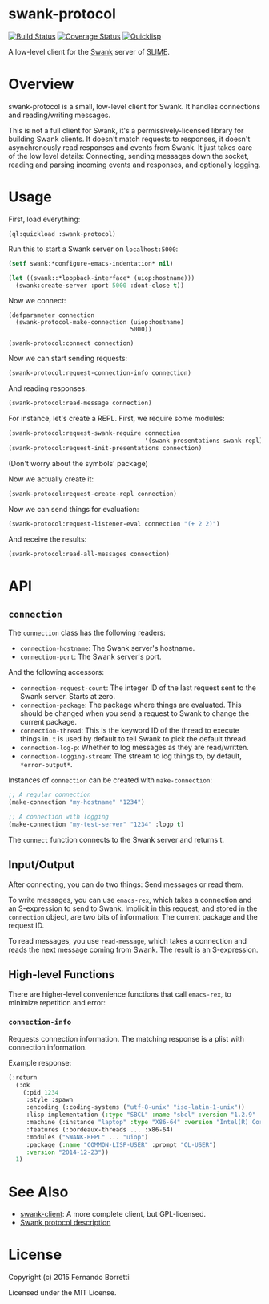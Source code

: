 # swank-protocol

[![Build Status](https://travis-ci.org/eudoxia0/swank-protocol.svg?branch=master)](https://travis-ci.org/eudoxia0/swank-protocol)
[![Coverage Status](https://coveralls.io/repos/eudoxia0/swank-protocol/badge.svg?branch=master)](https://coveralls.io/r/eudoxia0/swank-protocol?branch=master)
[![Quicklisp](http://quickdocs.org/badge/swank-protocol.svg)](http://quickdocs.org/swank-protocol/)

A low-level client for the [Swank][swank] server of [SLIME][slime].

# Overview

swank-protocol is a small, low-level client for Swank. It handles connections
and reading/writing messages.

This is not a full client for Swank, it's a permissively-licensed library for
building Swank clients. It doesn't match requests to responses, it doesn't
asynchronously read responses and events from Swank. It just takes care of the
low level details: Connecting, sending messages down the socket, reading and
parsing incoming events and responses, and optionally logging.

# Usage

First, load everything:

```
(ql:quickload :swank-protocol)
```

Run this to start a Swank server on `localhost:5000`:

```lisp
(setf swank:*configure-emacs-indentation* nil)

(let ((swank::*loopback-interface* (uiop:hostname)))
  (swank:create-server :port 5000 :dont-close t))
```

Now we connect:

```
(defparameter connection
  (swank-protocol-make-connection (uiop:hostname)
                                  5000))

(swank-protocol:connect connection)
```

Now we can start sending requests:

```lisp
(swank-protocol:request-connection-info connection)
```

And reading responses:

```lisp
(swank-protocol:read-message connection)
```

For instance, let's create a REPL. First, we require some modules:

```lisp
(swank-protocol:request-swank-require connection
                                      '(swank-presentations swank-repl))
(swank-protocol:request-init-presentations connection)
```

(Don't worry about the symbols' package)

Now we actually create it:

```lisp
(swank-protocol:request-create-repl connection)
```

Now we can send things for evaluation:

```lisp
(swank-protocol:request-listener-eval connection "(+ 2 2)")
```

And receive the results:

```lisp
(swank-protocol:read-all-messages connection)
```

# API

## `connection`

The `connection` class has the following readers:

* `connection-hostname`: The Swank server's hostname.
* `connection-port`: The Swank server's port.

And the following accessors:

* `connection-request-count`: The integer ID of the last request sent to the
  Swank server. Starts at zero.
* `connection-package`: The package where things are evaluated. This should be
  changed when you send a request to Swank to change the current package.
* `connection-thread`: This is the keyword ID of the thread to execute things
  in. `t` is used by default to tell Swank to pick the default thread.
* `connection-log-p`: Whether to log messages as they are read/written.
* `connection-logging-stream`: The stream to log things to, by default,
  `*error-output*`.

Instances of `connection` can be created with `make-connection`:

```lisp
;; A regular connection
(make-connection "my-hostname" "1234")

;; A connection with logging
(make-connection "my-test-server" "1234" :logp t)
```

The `connect` function connects to the Swank server and returns t.

## Input/Output

After connecting, you can do two things: Send messages or read them.

To write messages, you can use `emacs-rex`, which takes a connection and an
S-expression to send to Swank. Implicit in this request, and stored in the
`connection` object, are two bits of information: The current package and the
request ID.

To read messages, you use `read-message`, which takes a connection and reads the
next message coming from Swank. The result is an S-expression.

## High-level Functions

There are higher-level convenience functions that call `emacs-rex`, to minimize
repetition and error:

### `connection-info`

Requests connection information. The matching response is a plist with
connection information.

Example response:

```lisp
(:return
  (:ok
    (:pid 1234
     :style :spawn
     :encoding (:coding-systems ("utf-8-unix" "iso-latin-1-unix"))
     :lisp-implementation (:type "SBCL" :name "sbcl" :version "1.2.9" :program "/usr/local/bin/sbcl")
     :machine (:instance "laptop" :type "X86-64" :version "Intel(R) Core(TM) i5-2410M CPU @ 2.30GHz")
     :features (:bordeaux-threads ... :x86-64)
     :modules ("SWANK-REPL" ... "uiop")
     :package (:name "COMMON-LISP-USER" :prompt "CL-USER")
     :version "2014-12-23"))
  1)
```

# See Also

* [swank-client][s-c]: A more complete client, but GPL-licensed.
* [Swank protocol description][description]

[slime]: https://common-lisp.net/project/slime/
[swank]: https://github.com/slime/slime/tree/master/swank
[s-c]: https://github.com/brown/swank-client
[description]: https://github.com/astine/swank-client/blob/master/swank-description.markdown

# License

Copyright (c) 2015 Fernando Borretti

Licensed under the MIT License.
